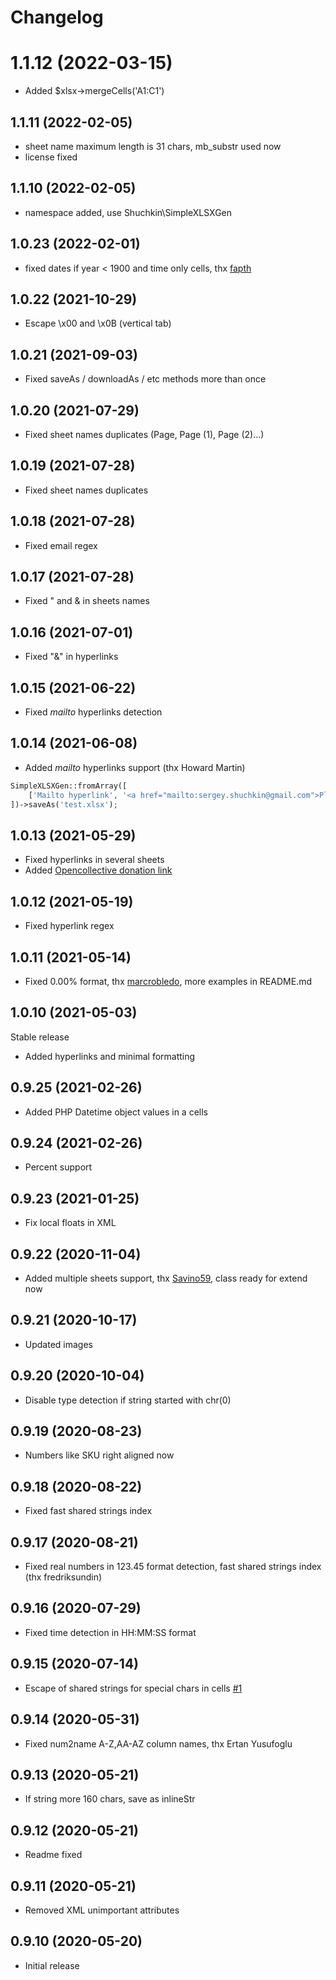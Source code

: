 # Changelog

# 1.1.12 (2022-03-15)
* Added $xlsx->mergeCells('A1:C1')

## 1.1.11 (2022-02-05)
* sheet name maximum length is 31 chars, mb_substr used now
* license fixed

## 1.1.10 (2022-02-05)
* namespace added, use Shuchkin\SimpleXLSXGen

## 1.0.23 (2022-02-01)
* fixed dates if year < 1900 and time only cells, thx [fapth](https://github.com/shuchkin/simplexlsxgen/issues/51)   

## 1.0.22 (2021-10-29)
* Escape \x00 and \x0B (vertical tab)

## 1.0.21 (2021-09-03)
*  Fixed saveAs / downloadAs / etc methods more than once

## 1.0.20 (2021-07-29)
* Fixed sheet names duplicates (Page, Page (1), Page (2)...) 

## 1.0.19 (2021-07-28)
* Fixed sheet names duplicates 

## 1.0.18 (2021-07-28)
* Fixed email regex

## 1.0.17 (2021-07-28)
* Fixed &quot; and &amp; in sheets names

## 1.0.16 (2021-07-01)
* Fixed &quot;&amp;&quot; in hyperlinks

## 1.0.15 (2021-06-22)
* Fixed *mailto* hyperlinks detection

## 1.0.14 (2021-06-08)
* Added *mailto* hyperlinks support (thx Howard Martin)
```php
SimpleXLSXGen::fromArray([
	['Mailto hyperlink', '<a href="mailto:sergey.shuchkin@gmail.com">Please email me</a>']
])->saveAs('test.xlsx');
```
## 1.0.13 (2021-05-29)
* Fixed hyperlinks in several sheets
* Added [Opencollective donation link](https://opencollective.com/simplexlsx)

## 1.0.12 (2021-05-19)
* Fixed hyperlink regex

## 1.0.11 (2021-05-14)
* Fixed 0.00% format, thx [marcrobledo](https://github.com/shuchkin/simplexlsxgen/pull/34), more examples in README.md

## 1.0.10 (2021-05-03)
Stable release

* Added hyperlinks and minimal formatting

## 0.9.25 (2021-02-26)
* Added PHP Datetime object values in a cells

## 0.9.24 (2021-02-26)
* Percent support


## 0.9.23 (2021-01-25)
* Fix local floats in XML

## 0.9.22 (2020-11-04)
* Added multiple sheets support, thx [Savino59](https://github.com/Savino59), class ready for extend now
 
## 0.9.21 (2020-10-17)
* Updated images

## 0.9.20 (2020-10-04)
* Disable type detection if string started with chr(0)

## 0.9.19 (2020-08-23)
* Numbers like SKU right aligned now

## 0.9.18 (2020-08-22)
* Fixed fast shared strings index
 
## 0.9.17 (2020-08-21)
* Fixed real numbers in 123.45 format detection, fast shared strings index (thx fredriksundin)
 
## 0.9.16 (2020-07-29)
* Fixed time detection in HH:MM:SS format

## 0.9.15 (2020-07-14)
* Escape of shared strings for special chars in cells [#1](https://github.com/shuchkin/simplexlsxgen/issues/1) 

## 0.9.14 (2020-05-31)
* Fixed num2name A-Z,AA-AZ column names, thx Ertan Yusufoglu

## 0.9.13 (2020-05-21)
* If string more 160 chars, save as inlineStr

## 0.9.12 (2020-05-21)
* Readme fixed

## 0.9.11 (2020-05-21)
* Removed XML unimportant attributes

## 0.9.10 (2020-05-20)
* Initial release